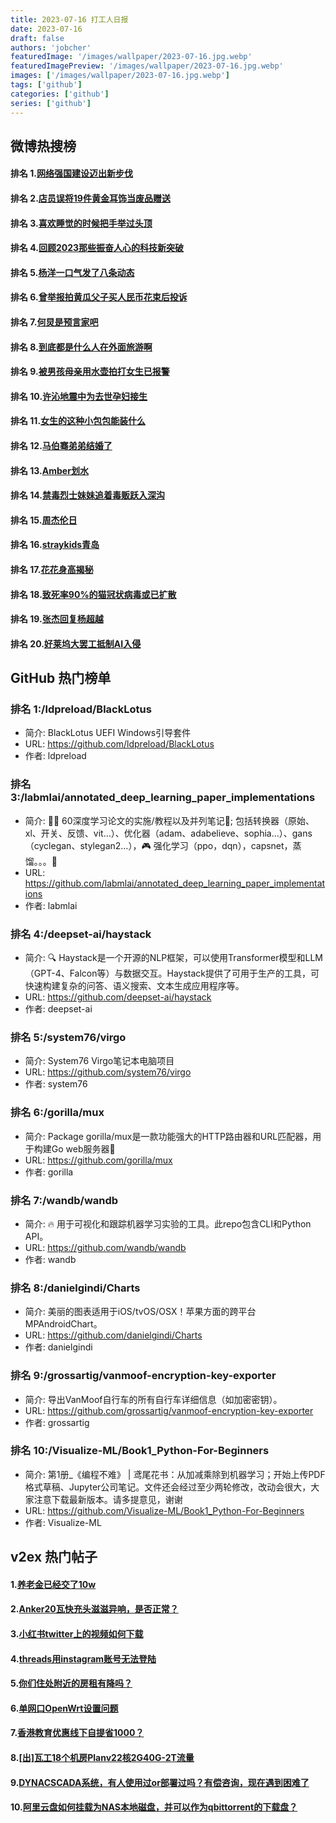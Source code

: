 ```yaml
---
title: 2023-07-16 打工人日报
date: 2023-07-16
draft: false
authors: 'jobcher'
featuredImage: '/images/wallpaper/2023-07-16.jpg.webp'
featuredImagePreview: '/images/wallpaper/2023-07-16.jpg.webp'
images: ['/images/wallpaper/2023-07-16.jpg.webp']
tags: ['github']
categories: ['github']
series: ['github']
---
```


## 微博热搜榜

#### 排名 1.[网络强国建设迈出新步伐](https://s.weibo.com/weibo?q=网络强国建设迈出新步伐)
#### 排名 2.[店员误将19件黄金耳饰当废品赠送](https://s.weibo.com/weibo?q=店员误将19件黄金耳饰当废品赠送)
#### 排名 3.[喜欢睡觉的时候把手举过头顶](https://s.weibo.com/weibo?q=喜欢睡觉的时候把手举过头顶)
#### 排名 4.[回顾2023那些振奋人心的科技新突破](https://s.weibo.com/weibo?q=回顾2023那些振奋人心的科技新突破)
#### 排名 5.[杨洋一口气发了八条动态](https://s.weibo.com/weibo?q=杨洋一口气发了八条动态)
#### 排名 6.[曾举报拍黄瓜父子买人民币花束后投诉](https://s.weibo.com/weibo?q=曾举报拍黄瓜父子买人民币花束后投诉)
#### 排名 7.[何炅是预言家吧](https://s.weibo.com/weibo?q=何炅是预言家吧)
#### 排名 8.[到底都是什么人在外面旅游啊](https://s.weibo.com/weibo?q=到底都是什么人在外面旅游啊)
#### 排名 9.[被男孩母亲用水壶拍打女生已报警](https://s.weibo.com/weibo?q=被男孩母亲用水壶拍打女生已报警)
#### 排名 10.[许沁地震中为去世孕妇接生](https://s.weibo.com/weibo?q=许沁地震中为去世孕妇接生)
#### 排名 11.[女生的这种小包包能装什么](https://s.weibo.com/weibo?q=女生的这种小包包能装什么)
#### 排名 12.[马伯骞弟弟结婚了](https://s.weibo.com/weibo?q=马伯骞弟弟结婚了)
#### 排名 13.[Amber划水](https://s.weibo.com/weibo?q=Amber划水)
#### 排名 14.[禁毒烈士妹妹追着毒贩跃入深沟](https://s.weibo.com/weibo?q=禁毒烈士妹妹追着毒贩跃入深沟)
#### 排名 15.[周杰伦日](https://s.weibo.com/weibo?q=周杰伦日)
#### 排名 16.[straykids青岛](https://s.weibo.com/weibo?q=straykids青岛)
#### 排名 17.[花花身高揭秘](https://s.weibo.com/weibo?q=花花身高揭秘)
#### 排名 18.[致死率90%的猫冠状病毒或已扩散](https://s.weibo.com/weibo?q=致死率90%的猫冠状病毒或已扩散)
#### 排名 19.[张杰回复杨超越](https://s.weibo.com/weibo?q=张杰回复杨超越)
#### 排名 20.[好莱坞大罢工抵制AI入侵](https://s.weibo.com/weibo?q=好莱坞大罢工抵制AI入侵)
## GitHub 热门榜单

### 排名 1:/ldpreload/BlackLotus
- 简介: BlackLotus UEFI Windows引导套件
- URL: https://github.com/ldpreload/BlackLotus
- 作者: ldpreload 

### 排名 3:/labmlai/annotated_deep_learning_paper_implementations
- 简介: 🧑‍🏫 60深度学习论文的实施/教程以及并列笔记📝; 包括转换器（原始、xl、开关、反馈、vit…）、优化器（adam、adabelieve、sophia…）、gans（cyclegan、stylegan2…），🎮 强化学习（ppo，dqn），capsnet，蒸馏。。。🧠
- URL: https://github.com/labmlai/annotated_deep_learning_paper_implementations
- 作者: labmlai 

### 排名 4:/deepset-ai/haystack
- 简介: 🔍 Haystack是一个开源的NLP框架，可以使用Transformer模型和LLM（GPT-4、Falcon等）与数据交互。Haystack提供了可用于生产的工具，可快速构建复杂的问答、语义搜索、文本生成应用程序等。
- URL: https://github.com/deepset-ai/haystack
- 作者: deepset-ai 

### 排名 5:/system76/virgo
- 简介: System76 Virgo笔记本电脑项目
- URL: https://github.com/system76/virgo
- 作者: system76 

### 排名 6:/gorilla/mux
- 简介: Package gorilla/mux是一款功能强大的HTTP路由器和URL匹配器，用于构建Go web服务器🦍
- URL: https://github.com/gorilla/mux
- 作者: gorilla 

### 排名 7:/wandb/wandb
- 简介: 🔥 用于可视化和跟踪机器学习实验的工具。此repo包含CLI和Python API。
- URL: https://github.com/wandb/wandb
- 作者: wandb 

### 排名 8:/danielgindi/Charts
- 简介: 美丽的图表适用于iOS/tvOS/OSX！苹果方面的跨平台MPAndroidChart。
- URL: https://github.com/danielgindi/Charts
- 作者: danielgindi 

### 排名 9:/grossartig/vanmoof-encryption-key-exporter
- 简介: 导出VanMoof自行车的所有自行车详细信息（如加密密钥）。
- URL: https://github.com/grossartig/vanmoof-encryption-key-exporter
- 作者: grossartig 

### 排名 10:/Visualize-ML/Book1_Python-For-Beginners
- 简介: 第1册_《编程不难》 | 鸢尾花书：从加减乘除到机器学习；开始上传PDF格式草稿、Jupyter公司笔记。文件还会经过至少两轮修改，改动会很大，大家注意下载最新版本。请多提意见，谢谢
- URL: https://github.com/Visualize-ML/Book1_Python-For-Beginners
- 作者: Visualize-ML 

## v2ex 热门帖子

#### 1.[养老金已经交了10w](https://www.v2ex.com/t/957087#reply15)
#### 2.[Anker20瓦快充头滋滋异响，是否正常？](https://www.v2ex.com/t/957084#reply5)
#### 3.[小红书twitter上的视频如何下载](https://www.v2ex.com/t/957096#reply3)
#### 4.[threads用instagram账号无法登陆](https://www.v2ex.com/t/957091#reply1)
#### 5.[你们住处附近的房租有降吗？](https://www.v2ex.com/t/957093#reply1)
#### 6.[单网口OpenWrt设置问题](https://www.v2ex.com/t/957094#reply1)
#### 7.[香港教育优惠线下自提省1000？](https://www.v2ex.com/t/957097#reply1)
#### 8.[[出]瓦工18个机房Planv22核2G40G-2T流量](https://www.v2ex.com/t/957088#reply0)
#### 9.[DYNACSCADA系统，有人使用过or部署过吗？有偿咨询，现在遇到困难了](https://www.v2ex.com/t/957092#reply0)
#### 10.[阿里云盘如何挂载为NAS本地磁盘，并可以作为qbittorrent的下载盘？](https://www.v2ex.com/t/957095#reply0)
